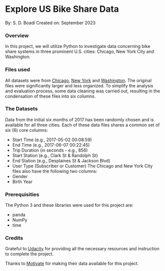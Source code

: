# Explore US Bike Share Data
By: S. D. Boadi
Created on: September 2023


### Overview
In this project, we will utilize Python to investigate data concerning bike share systems in three prominent U.S. cities: Chicago, New York City and Washington.


### Files used
All datasets were from [Chicago](https://www.divvybikes.com/system-data), [New York](https://www.citibikenyc.com/system-data) and [Washington](https://www.capitalbikeshare.com/system-data).
The original files were significantly larger and less organized. To simplify the analysis and evaluation process, some data cleaning was carried out, resulting in the condensation of these files into six columns.


### The Datasets
Data from the initial six months of 2017 has been randomly chosen and is available for all three cities. Each of these data files shares a common set of six (6) core columns:
* Start Time (e.g., 2017-05-02 00:08:59)
* End Time (e.g., 2017-06-07 00:22:45)
* Trip Duration (in seconds - e.g., 856)
* Start Station (e.g., Clark St & Randolph St)
* End Station (e.g., Desplaines St & Jackson Blvd)
* User Type (Subscriber or Customer)
The Chicago and New York City files also have the following two columns:
* Gender
* Birth Year


### Prerequisities
The Python 3 and these libraries were used for this project are:
- panda  
- NumPy
- time


### Credits
Grateful to [Udacity](https://www.udacity.com/) for providing all the necessary resources and instruction to complete the project.

Thanks to [Motivate](https://www.motivateco.com/) for making their data available for this project.